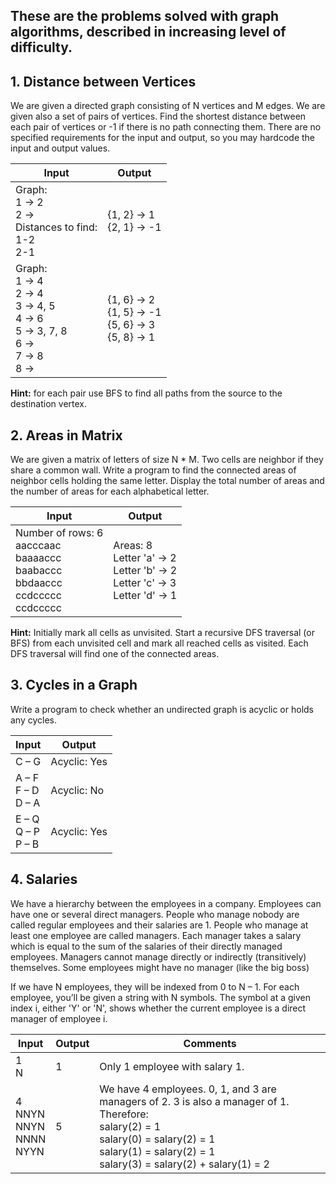 ## These are the problems solved with graph algorithms, described in increasing level of difficulty.

## 1.	Distance between Vertices
We are given a directed graph consisting of N vertices and M edges. We are given also a set of pairs of vertices. Find the shortest distance between each pair of vertices or -1 if there is no path connecting them. There are no specified requirements for the input and output, so you may hardcode the input and output values.

Input | Output | 
--- | ---
Graph:<br />1 -> 2<br />2 -><br />Distances to find:<br />1-2<br />2-1 | {1, 2} -> 1<br />{2, 1} -> -1
Graph:<br />1 -> 4<br />2 -> 4<br />3 -> 4, 5<br />4 -> 6<br />5 -> 3, 7, 8<br />6 -><br />7 -> 8<br />8 -> | {1, 6} -> 2<br />{1, 5} -> -1<br />{5, 6} -> 3<br />{5, 8} -> 1

<b>Hint:</b> for each pair use BFS to find all paths from the source to the destination vertex.

## 2.	Areas in Matrix
We are given a matrix of letters of size N * M. Two cells are neighbor if they share a common wall. Write a program to find the connected areas of neighbor cells holding the same letter. Display the total number of areas and the number of areas for each alphabetical letter. 

Input | Output
--- | ---
Number of rows: 6<br />aacccaac<br />baaaaccc<br />baabaccc<br />bbdaaccc<br />ccdccccc<br />ccdccccc | Areas: 8<br />Letter 'a' -> 2<br />Letter 'b' -> 2<br />Letter 'c' -> 3<br />Letter 'd' -> 1

<b>Hint:</b> Initially mark all cells as unvisited. Start a recursive DFS traversal (or BFS) from each unvisited cell and mark all reached cells as visited. Each DFS traversal will find one of the connected areas.

## 3.	Cycles in a Graph
Write a program to check whether an undirected graph is acyclic or holds any cycles.

Input | Output
--- | ---
C – G | Acyclic: Yes
A – F<br />F – D<br />D – A | Acyclic: No
E – Q<br />Q – P<br />P – B | Acyclic: Yes

## 4.	Salaries
We have a hierarchy between the employees in a company. Employees can have one or several direct managers. People who manage nobody are called regular employees and their salaries are 1. People who manage at least one employee are called managers. Each manager takes a salary which is equal to the sum of the salaries of their directly managed employees. Managers cannot manage directly or indirectly (transitively) themselves. Some employees might have no manager (like the big boss)

If we have N employees, they will be indexed from 0 to N – 1. For each employee, you’ll be given a string with N symbols. The symbol at a given index i, either 'Y' or 'N', shows whether the current employee is a direct manager of employee i.

Input | Output | Comments
--- | --- | ---
1<br />N | 1 | Only 1 employee with salary 1.
4<br />NNYN<br />NNYN<br />NNNN<br />NYYN | 5 | We have 4 employees. 0, 1, and 3 are managers of 2. 3 is also a manager of 1. Therefore: <br />salary(2) = 1 <br />salary(0) = salary(2) = 1<br />salary(1) = salary(2) = 1 <br />salary(3) = salary(2) + salary(1) = 2



